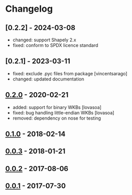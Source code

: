 # Changelog

## [0.2.2] - 2024-03-08

- changed: support Shapely 2.x
- fixed: conform to SPDX licence standard

## [0.2.1] - 2023-03-11

- fixed: exclude .pyc files from package [vincentsarago]
- changed: updated documentation

## [0.2.0] - 2020-02-21

- added: support for binary WKBs [lovasoa]
- fixed: bug handling little-endian WKBs [lovasoa]
- removed: dependency on nose for testing

## [0.1.0] - 2018-02-14
## [0.0.3] - 2018-01-21
## [0.0.2] - 2017-08-06
## [0.0.1] - 2017-07-30

[0.2.0]: https://github.com/bosth/plpygis/compare/v0.1.0...v0.2.0
[0.1.0]: https://github.com/bosth/plpygis/compare/v0.0.3...v0.1.0
[0.0.3]: https://github.com/bosth/plpygis/compare/v0.0.2...v0.0.3
[0.0.2]: https://github.com/bosth/plpygis/compare/v0.0.1...v0.0.2
[0.0.1]: https://github.com/bosth/plpygis/releases/tag/v0.0.1
